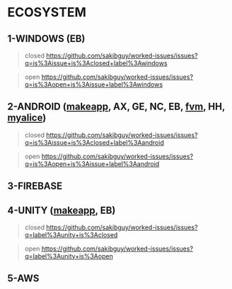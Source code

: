 # ECOSYSTEM
## 1-WINDOWS (EB)
> closed https://github.com/sakibguy/worked-issues/issues?q=is%3Aissue+is%3Aclosed+label%3Awindows

> open https://github.com/sakibguy/worked-issues/issues?q=is%3Aopen+is%3Aissue+label%3Awindows
## 2-ANDROID ([makeapp](https://github.com/sakibguy/worked-issues/issues?q=label%3Amakeapp+is%3Aclosed+label%3Aandroid), AX, GE, NC, EB, [fvm](https://github.com/sakibguy/worked-issues/issues?q=is%3Aissue+is%3Aclosed+label%3Afvm+label%3Aandroid), HH, [myalice](https://github.com/sakibguy/worked-issues/issues?q=label%3Amyalice+is%3Aclosed))
> closed https://github.com/sakibguy/worked-issues/issues?q=is%3Aissue+is%3Aclosed+label%3Aandroid

> open https://github.com/sakibguy/worked-issues/issues?q=is%3Aopen+is%3Aissue+label%3Aandroid
## 3-FIREBASE
## 4-UNITY ([makeapp](https://github.com/sakibguy/worked-issues/issues?q=is%3Aclosed+label%3Amakeapp+label%3Aunity), EB)
> closed https://github.com/sakibguy/worked-issues/issues?q=label%3Aunity+is%3Aclosed

> open https://github.com/sakibguy/worked-issues/issues?q=label%3Aunity+is%3Aopen
## 5-AWS
